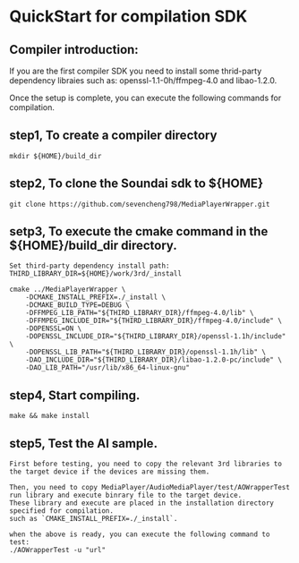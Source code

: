 # QuickStart for compilation SDK

## Compiler introduction:<br>

If you are the first compiler SDK you need to install some thrid-party dependency libraies such as: openssl-1.1-0h/ffmpeg-4.0 and libao-1.2.0.

Once the setup is complete, you can execute the following commands for compilation.

## step1, To create a compiler directory

	mkdir ${HOME}/build_dir

## step2, To clone the Soundai sdk to ${HOME}

	git clone https://github.com/sevencheng798/MediaPlayerWrapper.git

## setp3, To execute the cmake command in the ${HOME}/build_dir directory.

	Set third-party dependency install path:
	THIRD_LIBRARY_DIR=${HOME}/work/3rd/_install

	cmake ../MediaPlayerWrapper \
        -DCMAKE_INSTALL_PREFIX=./_install \
        -DCMAKE_BUILD_TYPE=DEBUG \
        -DFFMPEG_LIB_PATH="${THIRD_LIBRARY_DIR}/ffmpeg-4.0/lib" \
        -DFFMPEG_INCLUDE_DIR="${THIRD_LIBRARY_DIR}/ffmpeg-4.0/include" \
        -DOPENSSL=ON \
        -DOPENSSL_INCLUDE_DIR="${THIRD_LIBRARY_DIR}/openssl-1.1h/include" \
        -DOPENSSL_LIB_PATH="${THIRD_LIBRARY_DIR}/openssl-1.1h/lib" \
        -DAO_INCLUDE_DIR="${THIRD_LIBRARY_DIR}/libao-1.2.0-pc/include" \
        -DAO_LIB_PATH="/usr/lib/x86_64-linux-gnu"

## step4, Start compiling.
	make && make install
	
## step5, Test the AI sample.
	First before testing, you need to copy the relevant 3rd libraries to the target device if the devices are missing them.

	Then, you need to copy MediaPlayer/AudioMediaPlayer/test/AOWrapperTest run library and execute binrary file to the target device.
	These library and execute are placed in the installation directory specified for compilation.
	such as `CMAKE_INSTALL_PREFIX=./_install`.

	when the above is ready, you can execute the following command to test:
	./AOWrapperTest -u "url"

